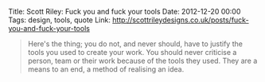 Title: Scott Riley: Fuck you and fuck your tools
Date: 2012-12-20 00:00
Tags: design, tools, quote
Link: http://scottrileydesigns.co.uk/posts/fuck-you-and-fuck-your-tools

> Here's the thing; you do not, and never should, have to justify the tools you used to create your work. You should never criticise a person, team or their work because of the tools they used. They are a means to an end, a method of realising an idea.
